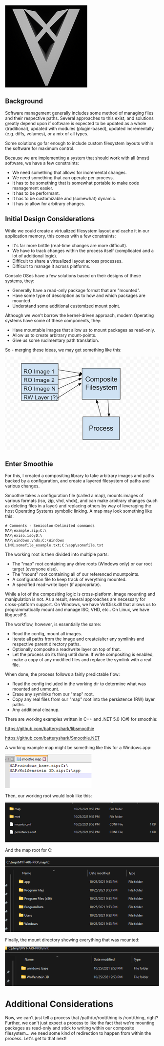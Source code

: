![vxlogo](assets/20211025/vxicon.png)

## Background
Software management generally includes some method of managing files and their respective paths. Several approaches to this exist, and solutions greatly depend upon if software is expected to be updated as a whole (traditional), updated with modules (plugin-based), updated incrementally (e.g. diffs, volumes), or a mix of all types.

Some solutions go far enough to include custom filesystem layouts within the software for maximum control.

Because we are implementing a system that should work with all (most) software, we have a few constraints:

- We need something that allows for incremental changes.
- We need something that can operate per-process.
- It has to be something that is somewhat portable to make code management easier.
- It has to be performant.
- It has to be customizable and (somewhat) dynamic.
- It has to allow for arbitrary changes.


## Initial Design Considerations

While we could create a virtualized filesystem layout and cache it in our application memory, this comes with a few constraints:
- It's far more brittle (real-time changes are more difficult).
- We have to track changes within the process itself (complicated and a lot of additional logic).
- Difficult to share a virtualized layout across processes.
- Difficult to manage it across platforms.

Console OSes have a few solutions based on their designs of these systems, they:
- Generally have a read-only package format that are "mounted".
- Have some type of description as to how and which packages are mounted.
- Understand some additional customized mount point.

Although we won't borrow the kernel-driven approach, modern Operating systems have some of these components, they:
- Have mountable images that allow us to mount packages as read-only.
- Allow us to create arbitrary mount-points.
- Give us some rudimentary path translation.

So - merging these ideas, we may get something like this:

![fs](assets/20211025/sd0.png)

## Enter Smoothie

For this, I created a compositing library to take arbitrary images and paths backed by a configuration, and create a layered filesystem of paths and various changes.

Smoothie takes a configuration file (called a map), mounts images of various formats (iso, zip, vhd, vhdx), and can make arbitrary changes (such as deleting files in a layer) and replacing others by way of leveraging the host Operating Systems symbolic linking. A map may look something like this:

```
# Comments - Semicolon-Delimited commands
MAP;example.zip;C:\
MAP;exiso.iso;D:\
MAP;windows.vhdx;C:\Windows
LINK;somefile_example.txt;C:\app\somefile.txt
```

The working root is then divided into multiple parts:
- The "map" root containing any drive roots (Windows only) or our root target (everyone else).
- The "mount" root containing all of our referenced mountpoints.
- A configuration file to keep track of everything mounted.
- A specified read-write layer (if appropriate).

While a lot of the compositing logic is cross-platform, image mounting and manipulation is not. As a result, several approaches are necessary for cross-platform support. On Windows, we have VirtDisk.dll that allows us to programmatically mount and manage ISO, VHD, etc.. On Linux, we have libguestFS.

The workflow, however, is essentially the same:

- Read the config, mount all images.
- Iterate all paths from the image and create/alter any symlinks and respective parent directory paths.
- Optionally composite a read/write layer on top of that.
- Let the process do its thing until done. If write compositing is enabled, make a copy of any modified files and replace the symlink with a real file.

When done, the process follows a fairly predictable flow:
- Read the config included in the working dir to determine what was mounted and unmount.
- Erase any symlinks from our "map" root.
- Copy any real files from our "map" root into the persistence (RW) layer paths.
- Any additional cleanup.

There are working examples written in C++ and .NET 5.0 (C#) for smoothie:

https://github.com/batteryshark/libsmoothie

https://github.com/batteryshark/Smoothie.NET

A working example map might be something like this for a Windows app:

![sd4](assets/20211025/sd4.png)

Then, our working root would look like this:

![sd1](assets/20211025/sd1.png)

And the map root for C:

![sd2](assets/20211025/sd2.png)

Finally, the mount directory showing everything that was mounted:

![sd3](assets/20211025/sd3.png)

# Additional Considerations
Now, we can't just tell a process that /path/to/root/thing is /root/thing, right? Further, we can't just expect a process to like the fact that we're mounting packages as read-only and stick to writing within our composite filesystem... we need some kind of redirection to happen from within the process. Let's get to that next!


